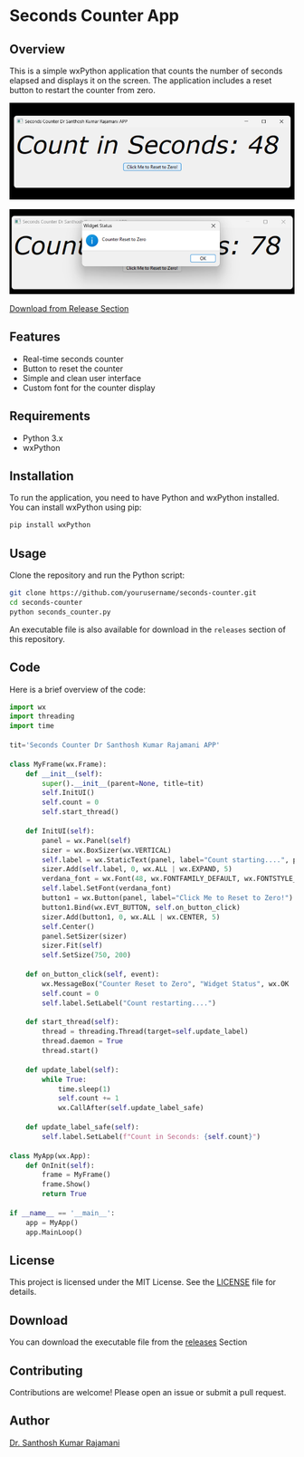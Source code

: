 
# Seconds Counter App

## Overview

This is a simple wxPython application that counts the number of seconds elapsed and displays it on the screen. The application includes a reset button to restart the counter from zero. 


![App Screenshot1](screenshot1.png)


![App_Sceenshot2](screenshot2.png)

[Download from Release Section](https://github.com/kephalian/Seconds-Counter/releases)


## Features

- Real-time seconds counter
- Button to reset the counter
- Simple and clean user interface
- Custom font for the counter display

## Requirements

- Python 3.x
- wxPython

## Installation

To run the application, you need to have Python and wxPython installed. You can install wxPython using pip:

```bash
pip install wxPython
```

## Usage

Clone the repository and run the Python script:

```bash
git clone https://github.com/yourusername/seconds-counter.git
cd seconds-counter
python seconds_counter.py
```

An executable file is also available for download in the `releases` section of this repository.

## Code

Here is a brief overview of the code:

```python
import wx
import threading
import time

tit='Seconds Counter Dr Santhosh Kumar Rajamani APP'

class MyFrame(wx.Frame):
    def __init__(self):
        super().__init__(parent=None, title=tit)
        self.InitUI()
        self.count = 0
        self.start_thread()

    def InitUI(self):
        panel = wx.Panel(self)
        sizer = wx.BoxSizer(wx.VERTICAL)
        self.label = wx.StaticText(panel, label="Count starting....", pos=(20, 20))
        sizer.Add(self.label, 0, wx.ALL | wx.EXPAND, 5)
        verdana_font = wx.Font(48, wx.FONTFAMILY_DEFAULT, wx.FONTSTYLE_ITALIC, wx.FONTWEIGHT_NORMAL, faceName="Verdana")
        self.label.SetFont(verdana_font)
        button1 = wx.Button(panel, label="Click Me to Reset to Zero!")
        button1.Bind(wx.EVT_BUTTON, self.on_button_click)
        sizer.Add(button1, 0, wx.ALL | wx.CENTER, 5)
        self.Center()
        panel.SetSizer(sizer)
        sizer.Fit(self)
        self.SetSize(750, 200)
        
    def on_button_click(self, event):
        wx.MessageBox("Counter Reset to Zero", "Widget Status", wx.OK | wx.ICON_INFORMATION)
        self.count = 0
        self.label.SetLabel("Count restarting....")
        
    def start_thread(self):
        thread = threading.Thread(target=self.update_label)
        thread.daemon = True
        thread.start()

    def update_label(self):
        while True:
            time.sleep(1)
            self.count += 1
            wx.CallAfter(self.update_label_safe)

    def update_label_safe(self):
        self.label.SetLabel(f"Count in Seconds: {self.count}")

class MyApp(wx.App):
    def OnInit(self):
        frame = MyFrame()
        frame.Show()
        return True

if __name__ == '__main__':
    app = MyApp()
    app.MainLoop()
```

## License

This project is licensed under the MIT License. See the [LICENSE](https://github.com/kephalian/Seconds-Counter/blob/main/license.txt) file for details.

## Download

You can download the executable file from the [releases](https://github.com/kephalian/Seconds-Counter/releases) Section 

## Contributing

Contributions are welcome! Please open an issue or submit a pull request.

## Author

[Dr. Santhosh Kumar Rajamani](https://github.com/kephalian)

